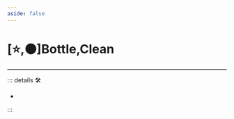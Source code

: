 ```yaml
---
aside: false
---
```

# [⭐,🟠]<labor>Bottle</labor>,<motor>Clean</motor>

---

<!-- =================================================== -->
<!-- =================================================== -->
<!-- =================================================== -->
<!-- =================================================== -->
<!-- =================================================== -->
::: details 🛠

-

:::
